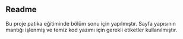 ## Readme

Bu proje patika eğitiminde bölüm sonu için yapılmıştır.
Sayfa yapısının mantığı işlenmiş ve temiz kod yazımı için gerekli etiketler kullanılmıştır.
